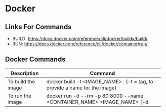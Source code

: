 # Docker

## Links For Commands
- BUILD: https://docs.docker.com/reference/cli/docker/buildx/build/
- RUN: https://docs.docker.com/reference/cli/docker/container/run/

## Docker Commands

| Description                           | Command                                                                              |
|---------------------------------------|--------------------------------------------------------------------------------------|
| To build the image                    | docker build -t <IMAGE_NAME> .  (-t = tag, to provide a name for the image)                 |
| To run the image                      | docker run -d --rm -p 80:8000 --name <CONTAINER_NAME> <IMAGE_NAME>  (-d                   |

